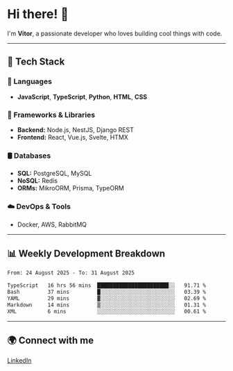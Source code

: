 
# Hi there! 👋

I'm **Vitor**, a passionate developer who loves building cool things with code.

---
## 🔧 Tech Stack

### 📌 Languages
- **JavaScript**, **TypeScript**, **Python**, **HTML**, **CSS**

### 🚀 Frameworks & Libraries
- **Backend:** Node.js, NestJS, Django REST
- **Frontend:** React, Vue.js, Svelte, HTMX

### 🛢️ Databases
- **SQL:** PostgreSQL, MySQL
- **NoSQL:** Redis
- **ORMs:** MikroORM, Prisma, TypeORM

### ☁️ DevOps & Tools
- Docker, AWS, RabbitMQ

---
## 📊 Weekly Development Breakdown

<!--START_SECTION:waka-->

```txt
From: 24 August 2025 - To: 31 August 2025

TypeScript   16 hrs 56 mins  ███████████████████████░░   91.71 %
Bash         37 mins         █░░░░░░░░░░░░░░░░░░░░░░░░   03.39 %
YAML         29 mins         ▓░░░░░░░░░░░░░░░░░░░░░░░░   02.69 %
Markdown     14 mins         ▒░░░░░░░░░░░░░░░░░░░░░░░░   01.31 %
XML          6 mins          ░░░░░░░░░░░░░░░░░░░░░░░░░   00.61 %
```

<!--END_SECTION:waka-->

---
## 🌍 Connect with me
[LinkedIn](https://www.linkedin.com/in/vitorlc)
